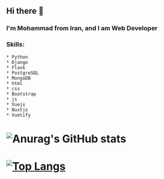 ## Hi there 👋

### I'm Mohammad from Iran, and I am Web Developer

### Skills: 
	* Python
	* Django
	* Flask
	* PostgreSQL
	* MongoDB
	* html
	* css
	* Bootstrap
	* js
	* Vuejs
	* Nuxtjs
	* Vuetify

# ![Anurag's GitHub stats](https://github-readme-stats.vercel.app/api?username=Ayazadeh&show_icons=true&theme=tokyonight)

# [![Top Langs](https://github-readme-stats.vercel.app/api/top-langs/?username=Ayazadeh&layout=compact&theme=tokyonight)](https://github.com/anuraghazra/github-readme-stats)

              
              
